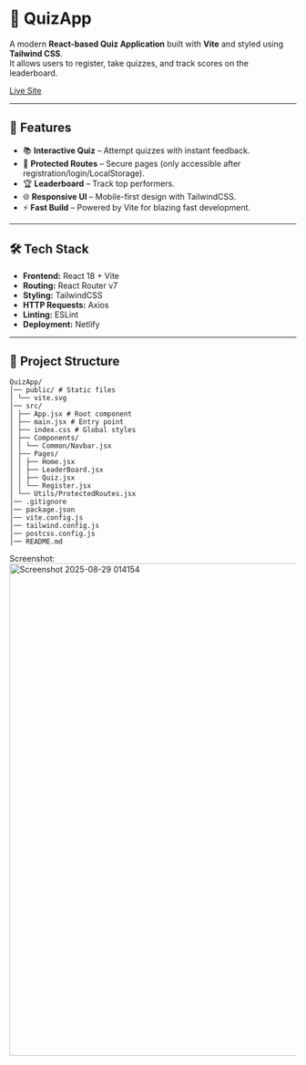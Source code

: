 # 🎯 QuizApp  

A modern **React-based Quiz Application** built with **Vite** and styled using **Tailwind CSS**.  
It allows users to register, take quizzes, and track scores on the leaderboard.  

[Live Site](https://quizapp-11.netlify.app/Register)

---

## 🚀 Features  

- 📚 **Interactive Quiz** – Attempt quizzes with instant feedback.  
- 🔐 **Protected Routes** – Secure pages (only accessible after registration/login/LocalStorage).  
- 🏆 **Leaderboard** – Track top performers.  
- 🌐 **Responsive UI** – Mobile-first design with TailwindCSS.  
- ⚡ **Fast Build** – Powered by Vite for blazing fast development.  

---

## 🛠️ Tech Stack  

- **Frontend:** React 18 + Vite  
- **Routing:** React Router v7  
- **Styling:** TailwindCSS  
- **HTTP Requests:** Axios  
- **Linting:** ESLint  
- **Deployment:** Netlify  

---

## 📂 Project Structure  

```
QuizApp/
│── public/ # Static files
│ └── vite.svg
│── src/
│ ├── App.jsx # Root component
│ ├── main.jsx # Entry point
│ ├── index.css # Global styles
│ ├── Components/
│ │ └── Common/Navbar.jsx
│ ├── Pages/
│ │ ├── Home.jsx
│ │ ├── LeaderBoard.jsx
│ │ ├── Quiz.jsx
│ │ └── Register.jsx
│ └── Utils/ProtectedRoutes.jsx
│── .gitignore
│── package.json
│── vite.config.js
│── tailwind.config.js
│── postcss.config.js
│── README.md
```


Screenshot:
<img width="1450" height="864" alt="Screenshot 2025-08-29 014154" src="https://github.com/user-attachments/assets/c8ab5791-301f-4bc3-b808-627db5f985e2" />

